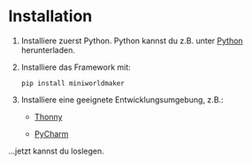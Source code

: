 Installation
============

1. Installiere zuerst Python. 
    Python kannst du z.B. unter [Python](https://www.python.org) herunterladen.

2. Installiere das Framework mit:

   ```
   pip install miniworldmaker
   ```
  
3. Installiere eine geeignete Entwicklungsumgebung, z.B.:

   * [Thonny](https://https://thonny.org/)

   * [PyCharm](https://www.jetbrains.com/de-de/pycharm/)
   
...jetzt kannst du loslegen.    